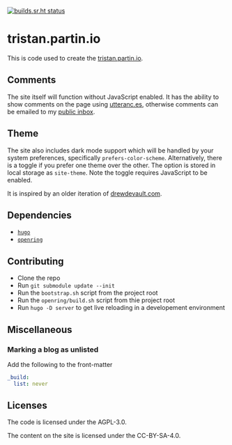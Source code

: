 [![builds.sr.ht status](https://builds.sr.ht/~tristan957/tristan.partin.io.svg)](https://builds.sr.ht/~tristan957/tristan.partin.io?)

# tristan.partin.io

This is code used to create the [tristan.partin.io](https://tristan.partin.io).

## Comments

The site itself will function without JavaScript enabled. It has the ability to
show comments on the page using [utteranc.es](https://utteranc.es), otherwise
comments can be emailed to my
[public inbox](mailto:tristan957/public-inbox@lists.sr.ht).

## Theme

The site also includes dark mode support which will be handled by your system
preferences, specifically `prefers-color-scheme`. Alternatively, there is a
toggle if you prefer one theme over the other. The option is stored in local
storage as `site-theme`. Note the toggle requires JavaScript to be enabled.

It is inspired by an older iteration of
[drewdevault.com](https://drewdevault.com).

## Dependencies

- [`hugo`](https://gohugo.io)
- [`openring`](https://git.sr.ht/~sircmpwn/openring)

## Contributing

- Clone the repo
- Run `git submodule update --init`
- Run the `bootstrap.sh` script from the project root
- Run the `openring/build.sh` script from thie project root
- Run `hugo -D server` to get live reloading in a developement environment

## Miscellaneous

### Marking a blog as unlisted

Add the following to the front-matter

```yaml
_build:
  list: never
```

## Licenses

The code is licensed under the AGPL-3.0.

The content on the site is licensed under the CC-BY-SA-4.0.
